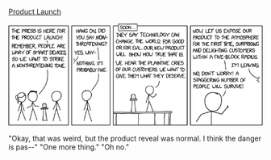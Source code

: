 [Product Launch](https://xkcd.com/2473)

![Product Launch](./random_comic.png)

"Okay, that was weird, but the product reveal was normal. I think the danger is pas--" "One more thing." "Oh no."

